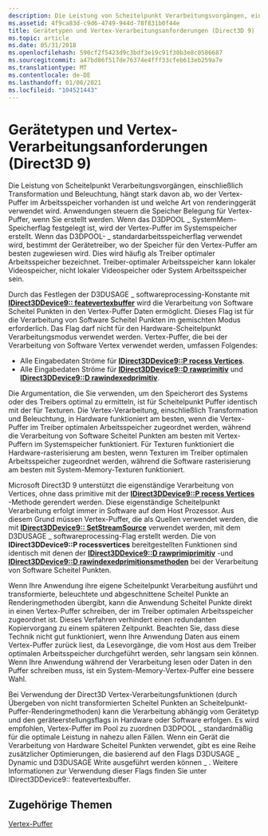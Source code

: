 ```yaml
---
description: Die Leistung von Scheitelpunkt Verarbeitungsvorgängen, einschließlich Transformation und Beleuchtung, hängt stark davon ab, wo der Vertex-Puffer im Arbeitsspeicher vorhanden ist und welche Art von renderinggerät verwendet wird.
ms.assetid: 4f9ca83d-c9d6-4749-944d-78f831b0f44e
title: Gerätetypen und Vertex-Verarbeitungsanforderungen (Direct3D 9)
ms.topic: article
ms.date: 05/31/2018
ms.openlocfilehash: 590cf2f5423d9c3bdf3e19c91f30b3e8c0586687
ms.sourcegitcommit: a47bd86f517de76374e4fff33cfeb613eb259a7e
ms.translationtype: MT
ms.contentlocale: de-DE
ms.lasthandoff: 01/06/2021
ms.locfileid: "104521443"
---
```

# <a name="device-types-and-vertex-processing-requirements-direct3d-9"></a>Gerätetypen und Vertex-Verarbeitungsanforderungen (Direct3D 9)

Die Leistung von Scheitelpunkt Verarbeitungsvorgängen, einschließlich Transformation und Beleuchtung, hängt stark davon ab, wo der Vertex-Puffer im Arbeitsspeicher vorhanden ist und welche Art von renderinggerät verwendet wird. Anwendungen steuern die Speicher Belegung für Vertex-Puffer, wenn Sie erstellt werden. Wenn das D3DPOOL \_ SystemMem-Speicherflag festgelegt ist, wird der Vertex-Puffer im Systemspeicher erstellt. Wenn das D3DPOOL- \_ standardarbeitsspeicherflag verwendet wird, bestimmt der Gerätetreiber, wo der Speicher für den Vertex-Puffer am besten zugewiesen wird. Dies wird häufig als Treiber optimaler Arbeitsspeicher bezeichnet. Treiber-optimaler Arbeitsspeicher kann lokaler Videospeicher, nicht lokaler Videospeicher oder System Arbeitsspeicher sein.

Durch das Festlegen der D3DUSAGE \_ softwareprocessing-Konstante mit [**IDirect3DDevice9:: featevertexbuffer**](/windows/win32/api/d3d9helper/nf-d3d9helper-idirect3ddevice9-createvertexbuffer) wird die Verarbeitung von Software Scheitel Punkten in den Vertex-Puffer Daten ermöglicht. Dieses Flag ist für die Verarbeitung von Software Scheitel Punkten im gemischten Modus erforderlich. Das Flag darf nicht für den Hardware-Scheitelpunkt Verarbeitungsmodus verwendet werden. Vertex-Puffer, die bei der Verarbeitung von Software Vertex verwendet werden, umfassen Folgendes:

-   Alle Eingabedaten Ströme für [**IDirect3DDevice9::P rocess Vertices**](/windows/win32/api/d3d9helper/nf-d3d9helper-idirect3ddevice9-processvertices).
-   Alle Eingabedaten Ströme für [**IDirect3DDevice9::D rawprimitiv**](/windows/desktop/api) und [**IDirect3DDevice9::D rawindexedprimitiv**](/windows/win32/api/d3d9helper/nf-d3d9helper-idirect3ddevice9-drawindexedprimitive).

Die Argumentation, die Sie verwenden, um den Speicherort des Systems oder des Treibers optimal zu ermitteln, ist für Scheitelpunkt Puffer identisch mit der für Texturen. Die Vertex-Verarbeitung, einschließlich Transformation und Beleuchtung, in Hardware funktioniert am besten, wenn die Vertex-Puffer im Treiber optimalen Arbeitsspeicher zugeordnet werden, während die Verarbeitung von Software Scheitel Punkten am besten mit Vertex-Puffern im Systemspeicher funktioniert. Für Texturen funktioniert die Hardware-rasterisierung am besten, wenn Texturen im Treiber optimalen Arbeitsspeicher zugeordnet werden, während die Software rasterisierung am besten mit System-Memory-Texturen funktioniert.

Microsoft Direct3D 9 unterstützt die eigenständige Verarbeitung von Vertices, ohne dass primitive mit der [**IDirect3DDevice9::P rocess Vertices**](/windows/win32/api/d3d9helper/nf-d3d9helper-idirect3ddevice9-processvertices) -Methode gerendert werden. Diese eigenständige Scheitelpunkt Verarbeitung erfolgt immer in Software auf dem Host Prozessor. Aus diesem Grund müssen Vertex-Puffer, die als Quellen verwendet werden, die mit [**IDirect3DDevice9:: SetStreamSource**](/windows/desktop/api) verwendet werden, mit dem D3DUSAGE \_ softwareprocessing-Flag erstellt werden. Die von **IDirect3DDevice9::P rocessvertices** bereitgestellten Funktionen sind identisch mit denen der [**IDirect3DDevice9::D rawprimiprimitiv**](/windows/desktop/api) -und [**IDirect3DDevice9::D rawindexedprimitionsmethoden**](/windows/win32/api/d3d9helper/nf-d3d9helper-idirect3ddevice9-drawindexedprimitive) bei der Verarbeitung von Software Scheitel Punkten.

Wenn Ihre Anwendung ihre eigene Scheitelpunkt Verarbeitung ausführt und transformierte, beleuchtete und abgeschnittene Scheitel Punkte an Renderingmethoden übergibt, kann die Anwendung Scheitel Punkte direkt in einen Vertex-Puffer schreiben, der im Treiber optimalen Arbeitsspeicher zugeordnet ist. Dieses Verfahren verhindert einen redundanten Kopiervorgang zu einem späteren Zeitpunkt. Beachten Sie, dass diese Technik nicht gut funktioniert, wenn Ihre Anwendung Daten aus einem Vertex-Puffer zurück liest, da Lesevorgänge, die vom Host aus dem Treiber optimalen Arbeitsspeicher durchgeführt werden, sehr langsam sein können. Wenn Ihre Anwendung während der Verarbeitung lesen oder Daten in den Puffer schreiben muss, ist ein System-Memory-Vertex-Puffer eine bessere Wahl.

Bei Verwendung der Direct3D Vertex-Verarbeitungsfunktionen (durch Übergeben von nicht transformierten Scheitel Punkten an Scheitelpunkt-Puffer-Renderingmethoden) kann die Verarbeitung abhängig vom Gerätetyp und den geräteerstellungsflags in Hardware oder Software erfolgen. Es wird empfohlen, Vertex-Puffer im Pool zu zuordnen D3DPOOL \_ standardmäßig für die optimale Leistung in nahezu allen Fällen. Wenn ein Gerät die Verarbeitung von Hardware Scheitel Punkten verwendet, gibt es eine Reihe zusätzlicher Optimierungen, die basierend auf den Flags D3DUSAGE \_ Dynamic und D3DUSAGE Write ausgeführt werden können \_ . Weitere Informationen zur Verwendung dieser Flags finden Sie unter IDirect3DDevice9:: featevertexbuffer.

## <a name="related-topics"></a>Zugehörige Themen

<dl> <dt>

[Vertex-Puffer](vertex-buffers.md)
</dt> </dl>

 

 
